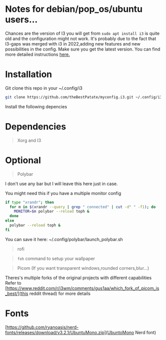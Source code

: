 # Notes for debian/pop_os/ubuntu users...

Chances are the version of I3 you will get from `sudo apt install i3` is quite old and the configuration might not work.
It's probably due to the fact that I3-gaps was merged with i3 in 2022,adding new features and new possibilities in the config.
Make sure you get the latest version.
You can find more detailed instructions [here.](https://i3wm.org/docs/repositories.html)

# Installation

Git clone this repo in your ~/.config/i3
```bash
git clone https://github.com/theBestPatate/myconfig.i3.git ~/.config/i3
```

Install the following depencies
# Dependencies

> Xorg and I3 
# Optional

> Polybar

I don't use any bar but I will leave this here just in case.

You might need this if you have a multiple monitor config 
 
```bash
if type "xrandr"; then
  for m in $(xrandr --query | grep " connected" | cut -d" " -f1); do
    MONITOR=$m polybar --reload toph &
  done
else
  polybar --reload toph &
fi
```
You can save it here: ~/.config/polybar/launch_polybar.sh 

> rofi

> `feh` command to setup your wallpaper

> Picom (If you want transparent windows,rounded corners,blur...)

Theres's multiple forks of the original projects with different capabilities
Refer to [https://www.reddit.com/r/i3wm/comments/gus1aa/which_fork_of_picom_is_best/](this reddit thread) for more details

# Fonts

[https://github.com/ryanoasis/nerd-fonts/releases/download/v3.2.1/UbuntuMono.zip](UbuntoMono Nerd font)


